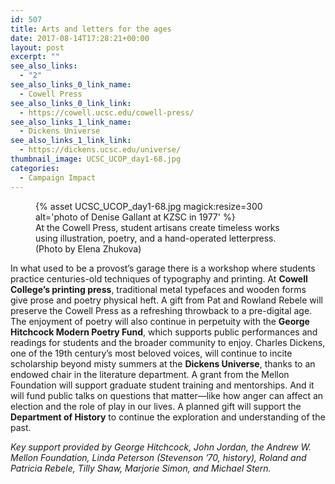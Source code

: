 ```yaml
---
id: 507
title: Arts and letters for the ages
date: 2017-08-14T17:28:21+00:00
layout: post
excerpt: ""
see_also_links:
  - "2"
see_also_links_0_link_name:
  - Cowell Press
see_also_links_0_link_link:
  - https://cowell.ucsc.edu/cowell-press/
see_also_links_1_link_name:
  - Dickens Universe
see_also_links_1_link_link:
  - https://dickens.ucsc.edu/universe/
thumbnail_image: UCSC_UCOP_day1-68.jpg
categories:
  - Campaign Impact
---
```

<figure class="inline-image right">
{% asset UCSC_UCOP_day1-68.jpg magick:resize=300 alt='photo of Denise Gallant at KZSC in 1977' %}
<figcaption>At the Cowell Press, student artisans create timeless works using illustration, poetry, and a hand-operated letterpress. (Photo by Elena Zhukova)</figcaption></figure>

In what used to be a provost’s garage there is a workshop where students practice centuries-old techniques of typography and printing. At **Cowell College’s printing press**, traditional metal typefaces and wooden forms give prose and poetry physical heft. A gift from Pat and Rowland Rebele will preserve the Cowell Press as a refreshing throwback to a pre-digital age. The enjoyment of poetry will also continue in perpetuity with the **George Hitchcock Modern Poetry Fund**, which supports public performances and readings for students and the broader community to enjoy. Charles Dickens, one of the 19th century’s most beloved voices, will continue to incite scholarship beyond misty summers at the **Dickens Universe**, thanks to an endowed chair in the literature department. A grant from the Mellon Foundation will support graduate student training and mentorships. And it will fund public talks on questions that matter—like how anger can affect an election and the role of play in our lives. A planned gift will support the **Department of History** to continue the exploration and understanding of the past.

_Key support provided by George Hitchcock, John Jordan, the Andrew W. Mellon Foundation, Linda Peterson (Stevenson &#8217;70, history), Roland and Patricia Rebele, Tilly Shaw, Marjorie Simon, and Michael Stern._
